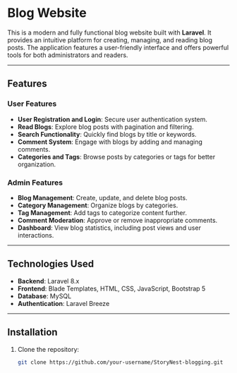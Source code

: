 # Blog Website

This is a modern and fully functional blog website built with **Laravel**. It provides an intuitive platform for creating, managing, and reading blog posts. The application features a user-friendly interface and offers powerful tools for both administrators and readers.

---

## Features

### User Features
- **User Registration and Login**: Secure user authentication system.
- **Read Blogs**: Explore blog posts with pagination and filtering.
- **Search Functionality**: Quickly find blogs by title or keywords.
- **Comment System**: Engage with blogs by adding and managing comments.
- **Categories and Tags**: Browse posts by categories or tags for better organization.

### Admin Features
- **Blog Management**: Create, update, and delete blog posts.
- **Category Management**: Organize blogs by categories.
- **Tag Management**: Add tags to categorize content further.
- **Comment Moderation**: Approve or remove inappropriate comments.
- **Dashboard**: View blog statistics, including post views and user interactions.

---

## Technologies Used

- **Backend**: Laravel 8.x
- **Frontend**: Blade Templates, HTML, CSS, JavaScript, Bootstrap 5
- **Database**: MySQL
- **Authentication**: Laravel Breeze

---

## Installation

1. Clone the repository:
   ```bash
   git clone https://github.com/your-username/StoryNest-blogging.git
